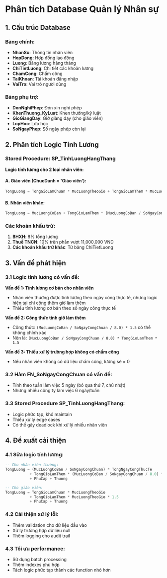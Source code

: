 # Phân tích Database Quản lý Nhân sự

## 1. Cấu trúc Database

### Bảng chính:
- **NhanSu**: Thông tin nhân viên
- **HopDong**: Hợp đồng lao động
- **Luong**: Bảng lương hàng tháng
- **ChiTietLuong**: Chi tiết các khoản lương
- **ChamCong**: Chấm công
- **TaiKhoan**: Tài khoản đăng nhập
- **VaiTro**: Vai trò người dùng

### Bảng phụ trợ:
- **DonNghiPhep**: Đơn xin nghỉ phép
- **KhenThuong_KyLuat**: Khen thưởng/kỷ luật
- **GioGiangDay**: Giờ giảng dạy (cho giáo viên)
- **LopHoc**: Lớp học
- **SoNgayPhep**: Số ngày phép còn lại

## 2. Phân tích Logic Tính Lương

### Stored Procedure: SP_TinhLuongHangThang

**Logic tính lương cho 2 loại nhân viên:**

#### A. Giáo viên (ChucDanh = 'Giáo viên'):
```sql
TongLuong = TongGioLamChuan * MucLuongTheoGio + TongGioLamThem * MucLuongTheoGio * 1.5
```

#### B. Nhân viên khác:
```sql
TongLuong = MucLuongCoBan + TongGioLamThem * (MucLuongCoBan / SoNgayCongChuan / 8.0) * 1.5
```

### Các khoản khấu trừ:
1. **BHXH**: 8% tổng lương
2. **Thuế TNCN**: 10% trên phần vượt 11,000,000 VND
3. **Các khoản khấu trừ khác**: Từ bảng ChiTietLuong

## 3. Vấn đề phát hiện

### 3.1 Logic tính lương có vấn đề:

**Vấn đề 1: Tính lương cơ bản cho nhân viên**
- Nhân viên thường được tính lương theo ngày công thực tế, nhưng logic hiện tại chỉ cộng thêm giờ làm thêm
- Thiếu tính lương cơ bản theo số ngày công thực tế

**Vấn đề 2: Công thức tính giờ làm thêm**
- Công thức: `(MucLuongCoBan / SoNgayCongChuan / 8.0) * 1.5` có thể không chính xác
- Nên là: `(MucLuongCoBan / SoNgayCongChuan / 8.0) * TongGioLamThem * 1.5`

**Vấn đề 3: Thiếu xử lý trường hợp không có chấm công**
- Nếu nhân viên không có dữ liệu chấm công, lương sẽ = 0

### 3.2 Hàm FN_SoNgayCongChuan có vấn đề:
- Tính theo tuần làm việc 5 ngày (bỏ qua thứ 7, chủ nhật)
- Nhưng nhiều công ty làm việc 6 ngày/tuần

### 3.3 Stored Procedure SP_TinhLuongHangThang:
- Logic phức tạp, khó maintain
- Thiếu xử lý edge cases
- Có thể gây deadlock khi xử lý nhiều nhân viên

## 4. Đề xuất cải thiện

### 4.1 Sửa logic tính lương:

```sql
-- Cho nhân viên thường:
TongLuong = (MucLuongCoBan / SoNgayCongChuan) * TongNgayCongThucTe 
           + TongGioLamThem * (MucLuongCoBan / SoNgayCongChuan / 8.0) * 1.5
           + PhuCap + Thuong

-- Cho giáo viên:
TongLuong = TongGioLamChuan * MucLuongTheoGio 
           + TongGioLamThem * MucLuongTheoGio * 1.5
           + PhuCap + Thuong
```

### 4.2 Cải thiện xử lý lỗi:
- Thêm validation cho dữ liệu đầu vào
- Xử lý trường hợp dữ liệu null
- Thêm logging cho audit trail

### 4.3 Tối ưu performance:
- Sử dụng batch processing
- Thêm indexes phù hợp
- Tách logic phức tạp thành các function nhỏ hơn